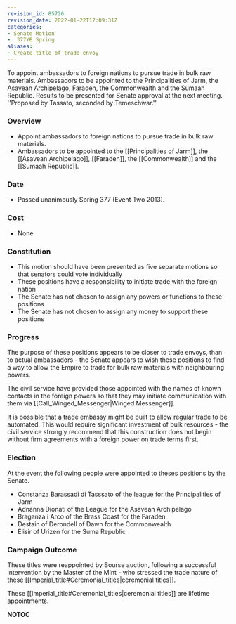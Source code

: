 ```yaml
---
revision_id: 85726
revision_date: 2022-01-22T17:09:31Z
categories:
- Senate Motion
-  377YE Spring
aliases:
- Create_title_of_trade_envoy
---
```


To appoint ambassadors to foreign nations to pursue trade in bulk raw materials. Ambassadors to be appointed to the Principalities of Jarm, the Asavean Archipelago, Faraden, the Commonwealth and the Sumaah Republic. Results to be presented for Senate approval at the next meeting.
''Proposed by Tassato, seconded by Temeschwar.''

### Overview
* Appoint ambassadors to foreign nations to pursue trade in bulk raw materials. 
* Ambassadors to be appointed to the [[Principalities of Jarm]], the [[Asavean Archipelago]], [[Faraden]], the [[Commonwealth]] and the [[Sumaah Republic]]. 

### Date
* Passed unanimously Spring 377 (Event Two 2013).

### Cost
* None

### Constitution
* This motion should have been presented as five separate motions so that senators could vote individually
* These positions have a responsibility to initiate trade with the foreign nation
* The Senate has not chosen to assign any powers or functions to these positions
* The Senate has not chosen to assign any money to support these positions

### Progress
The purpose of these positions appears to be closer to trade envoys, than to actual ambassadors - the Senate appears to wish these positions to find a way to allow the Empire to trade for bulk raw materials with neighbouring powers.

The civil service have provided those appointed with the names of known contacts in the foreign powers so that they may initiate communication with them via [[Call_Winged_Messenger|Winged Messenger]].

It is possible that a trade embassy might be built to allow regular trade to be automated. This would require significant investment of bulk resources - the civil service strongly recommend that this construction does not begin without firm agreements with a foreign power on trade terms first.

### Election
At the event the following people were appointed to theses positions by the Senate.
* Constanza Barassadi di Tasssato of the league for the Principalities of Jarm
* Adnanna Dionati of the League for the Asavean Archipelago
* Braganza i Arco of the Brass Coast for the Faraden
* Destain of Derondell of Dawn for the Commonwealth
* Elisir of Urizen for the Suma Republic

### Campaign Outcome
These titles were reappointed by Bourse auction, following a successful intervention by the Master of the Mint - who stressed the trade nature of these [[Imperial_title#Ceremonial_titles|ceremonial titles]].

These [[Imperial_title#Ceremonial_titles|ceremonial titles]] are lifetime appointments.



__NOTOC__